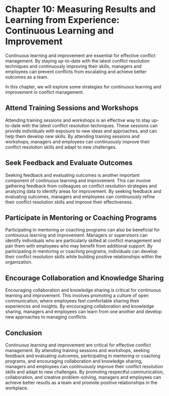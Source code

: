 Chapter 10: Measuring Results and Learning from Experience: Continuous Learning and Improvement
===============================================================================================

Continuous learning and improvement are essential for effective conflict management. By staying up-to-date with the latest conflict resolution techniques and continuously improving their skills, managers and employees can prevent conflicts from escalating and achieve better outcomes as a team.

In this chapter, we will explore some strategies for continuous learning and improvement in conflict management.

Attend Training Sessions and Workshops
--------------------------------------

Attending training sessions and workshops is an effective way to stay up-to-date with the latest conflict resolution techniques. These sessions can provide individuals with exposure to new ideas and approaches, and can help them develop new skills. By attending training sessions and workshops, managers and employees can continuously improve their conflict resolution skills and adapt to new challenges.

Seek Feedback and Evaluate Outcomes
-----------------------------------

Seeking feedback and evaluating outcomes is another important component of continuous learning and improvement. This can involve gathering feedback from colleagues on conflict resolution strategies and analyzing data to identify areas for improvement. By seeking feedback and evaluating outcomes, managers and employees can continuously refine their conflict resolution skills and improve their effectiveness.

Participate in Mentoring or Coaching Programs
---------------------------------------------

Participating in mentoring or coaching programs can also be beneficial for continuous learning and improvement. Managers or supervisors can identify individuals who are particularly skilled at conflict management and pair them with employees who may benefit from additional support. By participating in mentoring or coaching programs, individuals can develop their conflict resolution skills while building positive relationships within the organization.

Encourage Collaboration and Knowledge Sharing
---------------------------------------------

Encouraging collaboration and knowledge sharing is critical for continuous learning and improvement. This involves promoting a culture of open communication, where employees feel comfortable sharing their experiences and insights. By encouraging collaboration and knowledge sharing, managers and employees can learn from one another and develop new approaches to managing conflicts.

Conclusion
----------

Continuous learning and improvement are critical for effective conflict management. By attending training sessions and workshops, seeking feedback and evaluating outcomes, participating in mentoring or coaching programs, and encouraging collaboration and knowledge sharing, managers and employees can continuously improve their conflict resolution skills and adapt to new challenges. By promoting respectful communication, collaboration, and creative problem-solving, managers and employees can achieve better results as a team and promote positive relationships in the workplace.
